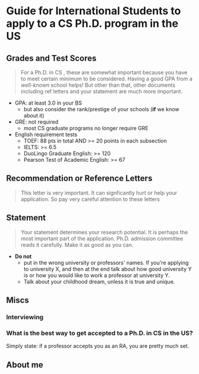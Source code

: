 
# Guide for International Students to apply to a CS Ph.D. program in the US



## Grades and Test Scores
> For a Ph.D. in CS , these are somewhat important because you have to meet certain minimum to be considered. Having a good GPA from a *well-known* school helps!  But other than that, other documents including ref letters and your statement are much more important. 


- GPA: at least 3.0 in your BS
  - but also consider the rank/prestige of your schools (**if** we know about it)
- GRE: not required
  - most CS graduate programs no longer require GRE
- English requirement tests
  - TOEF: 88 pts in total AND >= 20 points in each subsection
  - IELTS: >= 6.5
  - DuoLingo Graduate English: >= 120
  - Pearson Test of Academic English: >= 67

## Recommendation or Reference Letters
> This letter is very important.  It can signficantly hurt or help your application.  So pay very careful attention to these letters


## Statement
> Your statement determines your research potential. It is perhaps the most important part of the application. Ph.D. admission committee reads it carefully. Make it as good as you can. 

- **Do not**
  - put in the wrong university or professors' names.  If you're applying to university X, and then at the end talk about how good university Y is or how you would like to work a professor at university Y. 
  - Talk about your childhood dream, unless it is true and unique.
   
  
## Miscs
### Interviewing




### What is the best way to get accepted to a Ph.D. in CS in the US?
Simply state:  if a professor accepts you as an RA,  you are pretty much set.


## About me
